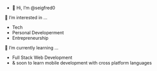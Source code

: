 - 👋 Hi, I’m @seigfred0

👀 I’m interested in ...
  - Tech
  - Personal Developerment
  - Entrepreneurship

🌱 I’m currently learning ...
  - Full Stack Web Development
  - & soon to learn mobile development
    with cross platform languages

